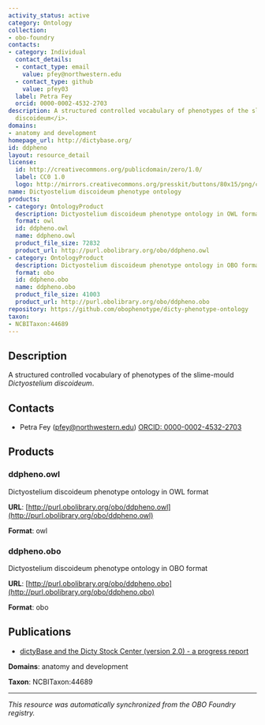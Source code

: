 ```yaml
---
activity_status: active
category: Ontology
collection:
- obo-foundry
contacts:
- category: Individual
  contact_details:
  - contact_type: email
    value: pfey@northwestern.edu
  - contact_type: github
    value: pfey03
  label: Petra Fey
  orcid: 0000-0002-4532-2703
description: A structured controlled vocabulary of phenotypes of the slime-mould <i>Dictyostelium
  discoideum</i>.
domains:
- anatomy and development
homepage_url: http://dictybase.org/
id: ddpheno
layout: resource_detail
license:
  id: http://creativecommons.org/publicdomain/zero/1.0/
  label: CC0 1.0
  logo: http://mirrors.creativecommons.org/presskit/buttons/80x15/png/cc-zero.png
name: Dictyostelium discoideum phenotype ontology
products:
- category: OntologyProduct
  description: Dictyostelium discoideum phenotype ontology in OWL format
  format: owl
  id: ddpheno.owl
  name: ddpheno.owl
  product_file_size: 72832
  product_url: http://purl.obolibrary.org/obo/ddpheno.owl
- category: OntologyProduct
  description: Dictyostelium discoideum phenotype ontology in OBO format
  format: obo
  id: ddpheno.obo
  name: ddpheno.obo
  product_file_size: 41003
  product_url: http://purl.obolibrary.org/obo/ddpheno.obo
repository: https://github.com/obophenotype/dicty-phenotype-ontology
taxon:
- NCBITaxon:44689
---
```

## Description

A structured controlled vocabulary of phenotypes of the slime-mould <i>Dictyostelium discoideum</i>.

## Contacts

- Petra Fey (pfey@northwestern.edu) [ORCID: 0000-0002-4532-2703](https://orcid.org/0000-0002-4532-2703)

## Products

### ddpheno.owl

Dictyostelium discoideum phenotype ontology in OWL format

**URL**: [http://purl.obolibrary.org/obo/ddpheno.owl](http://purl.obolibrary.org/obo/ddpheno.owl)

**Format**: owl

### ddpheno.obo

Dictyostelium discoideum phenotype ontology in OBO format

**URL**: [http://purl.obolibrary.org/obo/ddpheno.obo](http://purl.obolibrary.org/obo/ddpheno.obo)

**Format**: obo

## Publications

- [dictyBase and the Dicty Stock Center (version 2.0) - a progress report](https://www.ncbi.nlm.nih.gov/pubmed/31840793)

**Domains**: anatomy and development

**Taxon**: NCBITaxon:44689

---

*This resource was automatically synchronized from the OBO Foundry registry.*